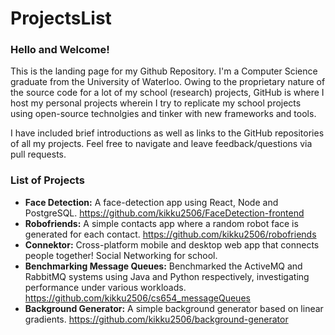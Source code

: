 # ProjectsList

### Hello and Welcome!

This is the landing page for my Github Repository. I'm a Computer Science graduate from the University of Waterloo. Owing to the proprietary nature of the source code for a lot of my school (research) projects, GitHub is where I host my personal projects wherein I try to replicate my school projects using open-source technolgies and tinker with new frameworks and tools. 

I have included brief introductions as well as links to the GitHub repositories of all my projects. Feel free to navigate and leave feedback/questions via pull requests.

### List of Projects

* __Face Detection:__ A face-detection app using React, Node and PostgreSQL. https://github.com/kikku2506/FaceDetection-frontend
* __Robofriends:__ A simple contacts app where a random robot face is generated for each contact. https://github.com/kikku2506/robofriends
* __Connektor:__ Cross-platform mobile and desktop web app that connects people together! Social Networking for school.
* __Benchmarking Message Queues:__ Benchmarked the ActiveMQ and RabbitMQ systems using Java and Python respectively, investigating performance under various workloads. https://github.com/kikku2506/cs654_messageQueues
* __Background Generator:__ A simple background generator based on linear gradients. https://github.com/kikku2506/background-generator

